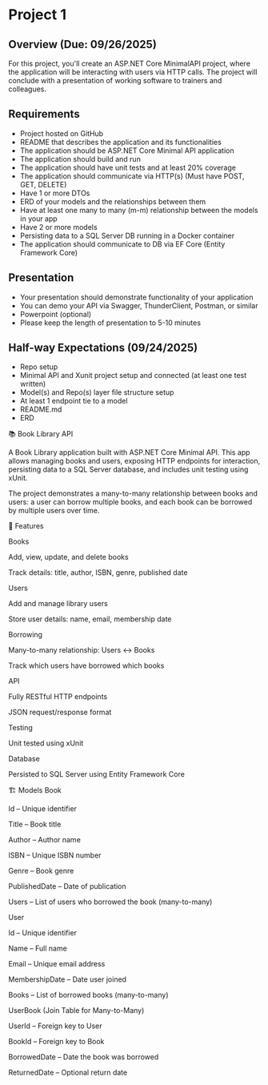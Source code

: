 # Project 1

## Overview (Due: 09/26/2025)

For this project, you'll create an ASP.NET Core MinimalAPI project, where the application will be interacting with users via HTTP calls. The project will conclude with a presentation of working software to trainers and colleagues.

## Requirements

- Project hosted on GitHub
- README that describes the application and its functionalities
- The application should be ASP.NET Core Minimal API application
- The application should build and run
- The application should have unit tests and at least 20% coverage
- The application should communicate via HTTP(s) (Must have POST, GET, DELETE)
- Have 1 or more DTOs
- ERD of your models and the relationships between them
- Have at least one many to many (m-m) relationship between the models in your app
- Have 2 or more models
- Persisting data to a SQL Server DB running in a Docker container
- The application should communicate to DB via EF Core (Entity Framework Core)

## Presentation

- Your presentation should demonstrate functionality of your application
- You can demo your API via Swagger, ThunderClient, Postman, or similar
- Powerpoint (optional)
- Please keep the length of presentation to 5-10 minutes

## Half-way Expectations (09/24/2025)

- Repo setup
- Minimal API and Xunit project setup and connected (at least one test written)
- Model(s) and Repo(s) layer file structure setup
- At least 1 endpoint tie to a model
- README.md
- ERD


📚 Book Library API

A Book Library application built with ASP.NET Core Minimal API. This app allows managing books and users, exposing HTTP endpoints for interaction, persisting data to a SQL Server database, and includes unit testing using xUnit.

The project demonstrates a many-to-many relationship between books and users: a user can borrow multiple books, and each book can be borrowed by multiple users over time.

📝 Features

Books

Add, view, update, and delete books

Track details: title, author, ISBN, genre, published date

Users

Add and manage library users

Store user details: name, email, membership date

Borrowing

Many-to-many relationship: Users ↔ Books

Track which users have borrowed which books

API

Fully RESTful HTTP endpoints

JSON request/response format

Testing

Unit tested using xUnit

Database

Persisted to SQL Server using Entity Framework Core

🏗️ Models
Book

Id – Unique identifier

Title – Book title

Author – Author name

ISBN – Unique ISBN number

Genre – Book genre

PublishedDate – Date of publication

Users – List of users who borrowed the book (many-to-many)

User

Id – Unique identifier

Name – Full name

Email – Unique email address

MembershipDate – Date user joined

Books – List of borrowed books (many-to-many)

UserBook (Join Table for Many-to-Many)

UserId – Foreign key to User

BookId – Foreign key to Book

BorrowedDate – Date the book was borrowed

ReturnedDate – Optional return date
